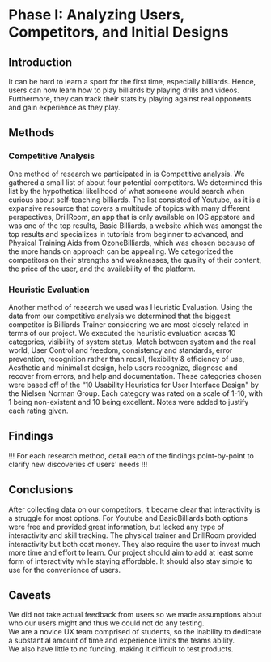 # Phase I: Analyzing Users, Competitors, and Initial Designs

## Introduction

It can be hard to learn a sport for the first time, especially billiards. Hence, users can now learn how to play billiards by playing drills and videos. Furthermore, they can track their stats by playing against real opponents and gain experience as they play. 

## Methods

### Competitive Analysis
One method of research we participated in is Competitive analysis. We gathered a small list of about four potential competitors. We determined this list by the hypothetical likelihood of what someone would search when curious about self-teaching billiards. The list consisted of Youtube, as it is a expansive resource that covers a multitude of topics with many different perspectives, DrillRoom, an app that is only available on IOS appstore and was one of the top results, Basic Billiards, a website which was amongst the top results and specializes in tutorials from beginner to advanced, and Physical Training Aids from OzoneBilliards, which was chosen because of the more hands on approach can be appealing. We categorized the competitors on their strengths and weaknesses, the quality of their content, the price of the user, and the availability of the platform.<br>

### Heuristic Evaluation
  Another method of research we used was Heuristic Evaluation. Using the data from our competitive analysis we determined that the biggest competitor is Billiards Trainer considering we are most closely related in terms of our project. We executed the heuristic evaluation across 10 categories, visibility of system status, Match between system and the real world, User Control and freedom, consistency and standards, error prevention, recognition rather than recall, flexibility & efficiency of use, Aesthetic and minimalist design, help users recognize, diagnose and recover from errors, and help and documentation. These categories chosen were based off of the “10 Usability Heuristics for User Interface Design" by the Nielsen Norman Group. Each category was rated on a scale of 1-10, with 1 being non-existent and 10 being excellent. Notes were added to justify each rating given.


## Findings

!!! For each research method, detail each of the findings point-by-point to clarify new discoveries of users' needs !!!

<!-- MORE APPROPRIATE FOR THE FINDINGS SECTION YOU CAN EXPAND UPON THIS
  Youtube ranked rather high due to its variability in content and accessibility behind the product. However, this also brings the issue of little regulation on quality which could teach users incorrectly and its lack of skill assessment and skill tracking. It is a Free option and accessible on nearly all Internet-enabled devices.<br><br>
	DrillRoom, an IOS app is strong in its ability to train separate skills while being very active and leveraging the use of AI. Although, AI’s can be confidently wrong and the app follows a subscription model and requires a tripod and lighting to work. It should be noted that the expanded version was not tested due to our limited budget. For that reason Drill room, despite its rather high quality drills, is not as accessible or easy to use as other products.<br><br>
  Basic Billiards follows a free model with a website that is easy to jump into with selectable courses from the basics of how to hold a pool stick to the higher level strategy. While there is no interactivity, the articles are concise and most often have a video or animation to assist in making the point. The articles themselves are rather good quality, but there is no way to ensure the user has mastered the skill or is doing the drill correctly. It also is available on all internet-enabled devices.<br><br>
  The Physical training aid was not tested due to our limited budget. Regardless, we identified strengths and weaknesses to the best of our ability. The devices can be used without internet access and can help alleviate table specific issues. For Instance, bad bumpers, unlevel tables, chipped or dented balls. The downsides to the physical training aids is they are expensive with the cheaper ones going from 15$ upwards to 100$ per training aid, and you will need more than one in order to effectively train a vast skill set.<br>
-->



## Conclusions
After collecting data on our competitors, it became clear that interactivity is a struggle for most options. For Youtube and BasicBilliards both options were free and provided great information, but lacked any type of interactivity and skill tracking. The physical trainer and DrillRoom provided interactivity but both cost money. They also require the user to invest much more time and effort to learn. Our project should aim to add at least some form of interactivity while staying affordable. It should also stay simple to use for the convenience of users. 

## Caveats
We did not take actual feedback from users so we made assumptions about who our users might and thus we could not do any testing.
<br/>
We are a novice UX team comprised of students, so the inability to dedicate a substantial amount of time and experience limits the teams ability.
<br>
We also have little to no funding, making it difficult to test products.

